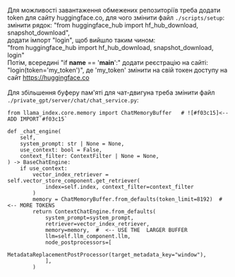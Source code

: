 Для можливості завантаження обмежених репозиторіїв треба додати token для сайту huggingface.co, для чого змінити файл `./scripts/setup`:<br />
змінити рядок: "from huggingface_hub import hf_hub_download, snapshot_download",<br />
додати імпорт "login", щоб вийшло таким чином:<br />
"from huggingface_hub import hf_hub_download, snapshot_download, login"<br />
Потім, всередині "if __name__ == '__main__':" додати реєстрацію на сайті:<br />
"login(token='my_token')", де 'my_token' змінити на свій токен доступу на сайт https://huggingface.co<br /><br />
Для збільшення буферу пам'яті для чат-двигуна треба змінити файл `./private_gpt/server/chat/chat_service.py`:

    from llama_index.core.memory import ChatMemoryBuffer   # ![#f03c15]<-- ADD IMPORT`#f03c15`

    def _chat_engine(
        self,
        system_prompt: str | None = None,
        use_context: bool = False,
        context_filter: ContextFilter | None = None,
    ) -> BaseChatEngine:
        if use_context:
            vector_index_retriever = self.vector_store_component.get_retriever(
                index=self.index, context_filter=context_filter
            )
            memory = ChatMemoryBuffer.from_defaults(token_limit=8192)  # <-- MORE TOKENS
            return ContextChatEngine.from_defaults(
                system_prompt=system_prompt,
                retriever=vector_index_retriever,
                memory=memory,  #  <-- USE THE  LARGER BUFFER
                llm=self.llm_component.llm,
                node_postprocessors=[
                    MetadataReplacementPostProcessor(target_metadata_key="window"),
                ],
            )
